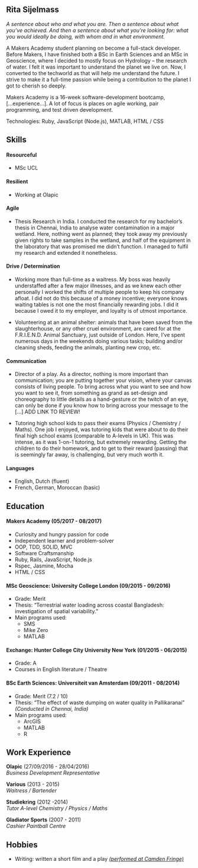 ## Rita Sijelmass

*A sentence about who and what you are. Then a sentence about what you've achieved. And then a sentence about what you're looking for: what you would ideally be doing, with whom and in what environment.*

A Makers Academy student planning on become a full-stack developer. Before Makers, I have finished both a BSc in Earth Sciences and an MSc in Geoscience, where I decided to mostly focus on Hydrology – the research of water. I felt it was important to understand the planet we live on. Now, I converted to the techworld as that will help me understand the future. I strive to make it a full-time passion while being a contribution to the planet I got to cherish so deeply. 

Makers Academy is a 16-week software-development bootcamp, [...experience...]. A lot of focus is places on agile working, pair programming, and test driven
development.

Technologies: Ruby, JavaScript (Node.js), MATLAB, HTML / CSS

## Skills

#### Resourceful

- MSc UCL


#### Resilient

- Working at Olapic

#### Agile

- Thesis Research in India. I conducted the research for my bachelor’s thesis in Chennai, India to analyse water contamination in a major wetland. Here, nothing went as planned; they took away my previously given rights to take samples in the wetland, and half of the equipment in the laboratory that was promised me didn’t function. I managed to fulfil my research and extended it nonetheless.

#### Drive / Determination

- Working more than full-time as a waitress. My boss was heavily understaffed after a few major illnesses, and as we knew each other personally I worked the shifts of multiple people to keep his company afloat. I did not do this because of a money incentive; everyone knows waiting tables is not one the most financially rewarding jobs. I did it because I owed it to my employer, and loyalty is of utmost importance. 

- Volunteering at an animal shelter: animals that have been saved from the slaughterhouse, or any other cruel environment, are cared for at the F.R.I.E.N.D. Animal Sanctuary, just outside of London. Here, I’ve spent numerous days in the weekends doing various tasks; building and/or cleaning sheds, feeding the animals, planting new crop, etc.

#### Communication

- Director of a play. As a director, nothing is more important than communication; you are putting together your vision, where your canvas consists of living people. To bring across what you want to see and how you want to see it, from something as grand as set-design and choreography to little details as a hand-gesture or the twitch of an eye, can only be done if you know how to bring across your message to the [...] ADD LINK TO REVIEW!

- Tutoring high school kids to pass their exams (Physics / Chemistry / Maths). One job I enjoyed, was tutoring kids that were about to do their final high school exams (comparable to A-levels in UK). This was intense, as it was 1-on-1 tutoring, but extremely rewarding. Getting the children to do their homework, and to get to their reward (passing) that is seemingly far away, is challenging, but very much worth it.

#### Languages
- English, Dutch (fluent)
- French, German, Moroccan (basic)

## Education

#### Makers Academy (05/2017 - 08/2017)

- Curiosity and hungry passion for code
- Independent learner and problem-solver
- OOP, TDD, SOLID, MVC 
- Software Craftsmanship
- Ruby, Rails, JavaScript, Node.js
- Rspec, Jasmine, Mocha
- HTML / CSS

#### MSc Geoscience: University College London (09/2015 - 09/2016)

- Grade: Merit
- Thesis: “Terrestrial water loading across coastal Bangladesh: investigation of spatial variability.”
- Main programs used:
  * SMS
  * Mike Zero
  * MATLAB
 
#### Exchange: Hunter College City University New York (01/2015 - 06/2015)

- Grade: A
- Courses in English literature / Theatre

#### BSc Earth Sciences: Universiteit van Amsterdam (09/2011 - 08/2014)

- Grade: Merit (7.2 / 10)
- Thesis: “The effect of waste dumping on water quality in Pallikaranai” *(Conducted in Chennai, India)*
- Main programs used:
  * ArcGIS
  * MATLAB
  * R

## Work Experience

**Olapic** (27/09/2016 - 28/04/2016)    
*Business Development Representative*  

**Various** (2013 - 2015)    
*Waitress / Bartender* 

**Studiekring** (2012 -2014)    
*Tutor A-level Chemistry / Physics / Maths* 

**Gladiator Sports** (2007 - 2011)    
*Cashier Paintball Centre*  

## Hobbies

- Writing: written a short film and a play [*(performed at Camden Fringe)*](http://viewsfromthegods.co.uk/encore.shtml)
